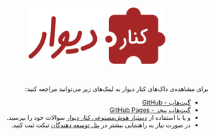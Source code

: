 <br>

<div align="center">

![Logo](./static/img/logo.svg)

</div>
<br>
<div dir="rtl">

برای مشاهده‌ی داک‌های کنار دیوار به لینک‌های زیر می‌توانید مراجعه کنید:
- [گیت‌هاب - GitHub](./docs/) 
- [گیت‌هاب پیجز - GitHub Pages](https://divar-ir.github.io/kenar-docs)
- و یا با استفاده از [دستیار هوش‌مصنوعی کنار دیوار](https://kenar-assistant.divar.cloud/) سوالات خود را بپرسید.
- در صورت نیاز به راهنمایی بیشتر در [پنل توسعه دهندگان](https://divar.ir/kenar/management/issues/new) تیکت ثبت کنید.

</div>
